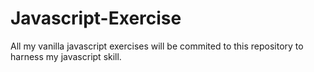 # Javascript-Exercise
All my vanilla javascript exercises will be commited to this repository to harness my javascript skill.
